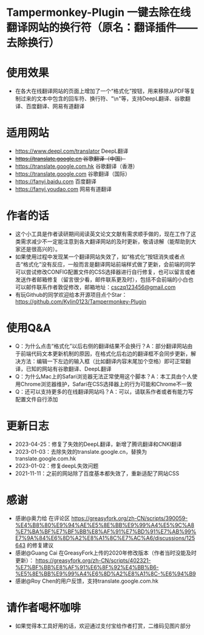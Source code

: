 # Tampermonkey-Plugin 一键去除在线翻译网站的换行符（原名：翻译插件——去除换行）

# 使用效果

- 在各大在线翻译网站的页面上增加了一个“格式化”按钮，用来移除从PDF等复制过来的文本中包含的回车符、换行符、"\n"等，支持DeepL翻译、谷歌翻译、百度翻译、网易有道翻译

# 适用网站

- https://www.deepl.com/translator DeepL翻译
- ~~https://translate.google.cn 谷歌翻译（中国）~~
- https://translate.google.com.hk 谷歌翻译（香港）
- https://translate.google.com 谷歌翻译（国际）
- https://fanyi.baidu.com 百度翻译
- https://fanyi.youdao.com 网易有道翻译

# 作者的话

- 这个小工具是作者读研期间阅读英文论文文献有需求顺手做的，现在工作了这类需求减少不一定能注意到各大翻译网站的及时更新，敬请谅解（能帮助到大家还是很高兴的）。
- 如果使用过程中发现某一个翻译网站失效了，如“格式化”按钮消失或者点击“格式化”没有反应，一般而言是翻译网站前端样式做了更新，会前端的同学可以尝试修改CONFIG配置文件的CSS选择器进行自行修复，也可以留言或者发送作者邮箱修复（留言很少看，邮件联系更及时），包括不会前端的小白也可以邮件联系作者敦促修改，邮箱地址：csczq123456@gmail.com
- 有玩Github的同学欢迎给本开源项目点个Star：https://github.com/Kylin0123/Tampermonkey-Plugin

# 使用Q&A

- Q：为什么点击“格式化”以后右侧的翻译结果不会换行？A：部分翻译网站由于前端代码文本更新机制的原因，在格式化后右边的翻译框不会同步更新，解决方法：编辑一下左边的输入框（比如翻译内容末尾加个空格）即可正常翻译，已知的网站有谷歌翻译、DeepL翻译
- Q：为什么Mac上的Safari浏览器无法正常使用这个脚本？A：本工具由个人使用Chrome浏览器维护，Safari在CSS选择器上的行为可能和Chrome不一致
- Q：还可以支持更多的在线翻译网站吗？A：可以，请联系作者或者有能力写配置文件自行添加

# 更新日志
- 2023-04-25：修复了失效的DeepL翻译，新增了腾讯翻译和CNKI翻译
- 2023-01-03：去除失效的translate.google.cn，替换为translate.google.com.hk
- 2023-01-02：修复deepL失效问题
- 2021-11-11：之前的网站除了百度基本都失效了，重新适配了网站CSS

# 感谢

- 感谢@奥力给 在评论区 https://greasyfork.org/zh-CN/scripts/390059-%E4%B8%80%E9%94%AE%E5%8E%BB%E9%99%A4%E5%9C%A8%E7%BA%BF%E7%BF%BB%E8%AF%91%E7%BD%91%E7%AB%99%E7%9A%84%E6%8D%A2%E8%A1%8C%E7%AC%A6/discussions/125643 的修复建议
- 感谢@Guang Cai 在GreasyFork上传的2020年修改版本（作者当时没能及时更新）： https://greasyfork.org/zh-CN/scripts/402321-%E7%BF%BB%E8%AF%91%E6%8F%92%E4%BB%B6-%E5%8E%BB%E9%99%A4%E6%8D%A2%E8%A1%8C-%E6%94%B9
- 感谢@Roy Chen的用户反馈，支持translate.google.com.hk

# 请作者喝杯咖啡

- 如果觉得本工具好用的话，欢迎通过支付宝给作者打赏，二维码见图片部分
